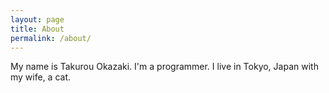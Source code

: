 ```yaml
---
layout: page
title: About
permalink: /about/
---
```


My name is Takurou Okazaki. I'm a programmer. 
I live in Tokyo, Japan with my wife, a cat.
